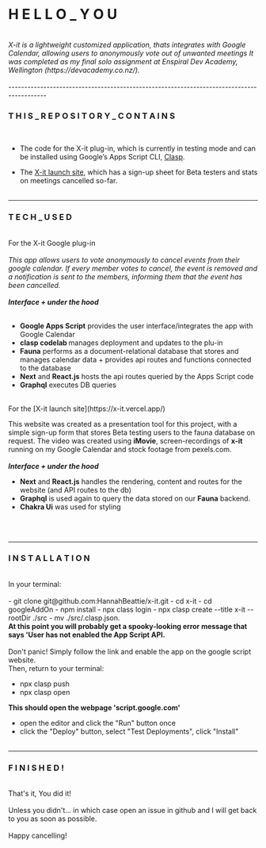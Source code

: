  <br>
<h1> H E L L O _ Y O U</h1>

<br>
<i>X-it is a lightweight customized application, thats integrates with Google Calendar, allowing users to anonymously vote out of unwanted meetings
It was completed as my final solo assignment at Enspiral Dev Academy, Wellington (https://devacademy.co.nz/).</i>
<br>
<br>
------------------------------------------------------------------------------------------

 <h3> T H I S _ R E P O S I T O R Y _ C O N T A I N S</h3>
<br>

- The code for the X-it plug-in, which is currently in testing mode and can be installed using Google’s Apps Script CLI, [Clasp](https://codelabs.developers.google.com/codelabs/clasp/#2).

- The [X-it launch site](https://x-it.vercel.app/), which has a sign-up sheet for Beta testers and stats on meetings cancelled so-far.
  <br>
  <br>

---

<h3>  T E C H  _ U S E D </h3>
<br>
  For the X-it Google plug-in
<br>
<br>
<i>This app allows users to vote anonymously to cancel events from their google calendar.
If every member votes to cancel, the event is removed and a notification is sent to the members, informing them that the event has been cancelled.</i>
<br>
<br>
<b><i>Interface + under the hood</i></b>
<br>
<br>

- <b>Google Apps Script</b> provides the user interface/integrates the app with Google Calendar
- <b>clasp codelab </b> manages deployment and updates to the plu-in
- <b>Fauna</b> performs as a document-relational database that stores and manages calendar data + provides api routes and functions connected to the database
- <b>Next</b> and <b>React.js</b> hosts the api routes queried by the Apps Script code
- <b>Graphql</b> executes DB queries

 <br>
 For the [X-it launch site](https://x-it.vercel.app/)

This website was created as a presentation tool for this project, with a simple sign-up form that stores Beta testing users to the fauna database on request.
The video was created using <b>iMovie</b>, screen-recordings of <b>x-it</b> running on my Google Calendar and stock footage from pexels.com.
<br>
<br>
<b><i>Interface + under the hood</i></b>

- <b>Next</b> and <b>React.js</b> handles the rendering, content and routes for the website (and API routes to the db)
- <b>Graphql</b> is used again to query the data stored on our <b>Fauna</b> backend.
- <b>Chakra Ui</b> was used for styling

 <br>
 <br>

---

<h3> I N S T A L L A T I O N</h3>

<br>
In your terminal:
<br>
<br>
- git clone git@github.com:HannahBeattie/x-it.git
- cd x-it
- cd googleAddOn
- npm install
- npx class login
- npx clasp create --title x-it --rootDir ./src
- mv ./src/.clasp.json.
 <br>
<b>At this point you will probably get a spooky-looking error message that says 'User has not enabled the App Script API.</b>
<br>
<br>
Don't panic! Simply follow the link and enable the app on the google script website.
<br>
Then, return to your terminal:

- npx clasp push
- npx clasp open

<b>This should open the webpage 'script.google.com'</b>

- open the editor and click the "Run" button once
- click the "Deploy" button, select "Test Deployments", click "Install"
  <br>
  <br>

---

 <h3> F I N I S H E D !</h3>
<br>
That's it, You did it!
<br>
<br>
Unless you didn't... in which case open an issue in github and I will get back to you as soon as possible.
<br>
<br>
Happy cancelling!
<br>
